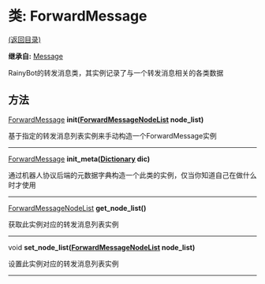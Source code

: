 # 类: ForwardMessage  
[(返回目录)](README.md)  
  
**继承自:** [Message](Message.md)  
  
RainyBot的转发消息类，其实例记录了与一个转发消息相关的各类数据  
  
## 方法 
  
[ForwardMessage](ForwardMessage.md) **init([ForwardMessageNodeList](ForwardMessageNodeList.md) node_list)**  
  
基于指定的转发消息列表实例来手动构造一个ForwardMessage实例  
  
---  
  
[ForwardMessage](ForwardMessage.md) **init_meta([Dictionary](https://docs.godotengine.org/en/latest/classes/class_dictionary.html) dic)**  
  
通过机器人协议后端的元数据字典构造一个此类的实例，仅当你知道自己在做什么时才使用  
  
---  
  
[ForwardMessageNodeList](ForwardMessageNodeList.md) **get_node_list()**  
  
获取此实例对应的转发消息列表实例  
  
---  
  
void **set_node_list([ForwardMessageNodeList](ForwardMessageNodeList.md) node_list)**  
  
设置此实例对应的转发消息列表实例  
  
---  
  

